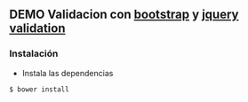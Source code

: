 ## DEMO Validacion con [bootstrap](http://getbootstrap.com/) y [jquery validation](http://jqueryvalidation.org/)

### Instalación

- Instala las dependencias

```sh
$ bower install
```
